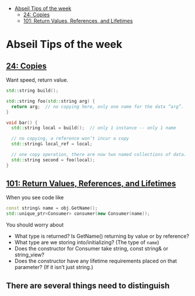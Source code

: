 - [Abseil Tips of the week](#abseil-tips-of-the-week)
  - [24: Copies](#24-copies)
  - [101: Return Values, References, and Lifetimes](#101-return-values-references-and-lifetimes)

# Abseil Tips of the week


## [24: Copies](https://abseil.io/tips/24)

Want speed, return value.

```C++
std::string build();

std::string foo(std::string arg) {
  return arg;  // no copying here, only one name for the data “arg”.
}

void bar() {
  std::string local = build();  // only 1 instance -- only 1 name

  // no copying, a reference won’t incur a copy
  std::string& local_ref = local;

  // one copy operation, there are now two named collections of data.
  std::string second = foo(local);
}
```

## [101: Return Values, References, and Lifetimes](https://abseil.io/tips/101)

When you see code like
```C++
const string& name = obj.GetName();
std::unique_ptr<Consumer> consumer(new Consumer(name));
```
You should worry about
- What type is returned?  Is GetName() returning by value or by reference?
- What type are we storing into/initializing? (The type of `name`)
- Does the constructor for Consumer take string, const string& or string_view?
- Does the constructor have any lifetime requirements placed on that parameter? (If it isn’t just string.)

There are several things need to distinguish
- 
